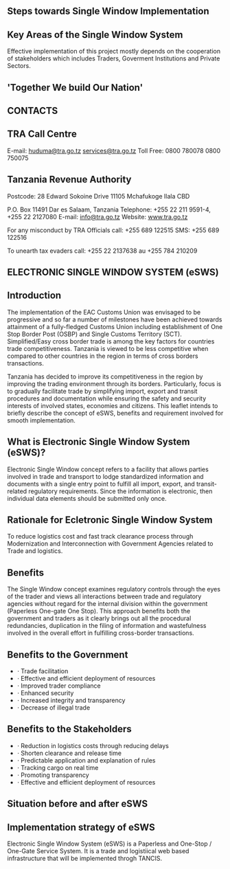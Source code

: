 ## Steps towards Single Window Implementation

<!-- image -->

## Key Areas of the Single Window System

<!-- image -->

Effective implementation of this project mostly depends  on  the  cooperation  of  stakeholders which includes Traders, Goverment Institutions and Private Sectors.

## 'Together We build Our Nation'

## CONTACTS

## TRA Call Centre

E-mail: huduma@tra.go.tz services@tra.go.tz Toll Free: 0800 780078 0800 750075

## Tanzania Revenue Authority

Postcode: 28 Edward Sokoine Drive 11105 Mchafukoge Ilala CBD

P.O. Box 11491 Dar es Salaam, Tanzania Telephone: +255 22 211 9591-4, +255 22 2127080 E-mail:  info@tra.go.tz Website:  www.tra.go.tz

For any misconduct by TRA Officials call: +255 689 122515   SMS: +255 689 122516

To unearth tax evaders call: +255 22 2137638 au +255 784 210209

<!-- image -->

## ELECTRONIC SINGLE WINDOW SYSTEM (eSWS)

<!-- image -->

<!-- image -->

## Introduction

The implementation of the EAC Customs Union was envisaged to be progressive and so far a number  of  milestones  have  been  achieved towards attainment of a  fully-fledged Customs Union  including  establishment  of  One  Stop Border Post (OSBP)  and  Single Customs Territory  (SCT).  Simplified/Easy  cross  border trade  is  among  the  key  factors  for  countries trade  competitiveness.  Tanzania  is  viewed  to be  less  competitive  when  compared  to  other countries in the region in terms of cross borders transactions.

Tanzania has decided to improve its competitiveness  in  the  region  by  improving the  trading  environment  through  its  borders. Particularly, focus  is to gradually facilitate trade by simplifying import, export and transit procedures and documentation while ensuring the  safety  and  security  interests  of  involved states,  economies  and  citizens.  This  leaflet intends  to briefly describe  the  concept  of eSWS, benefits  and  requirement  involved  for smooth implementation.

## What is Electronic Single Window System (eSWS)?

Electronic Single Window concept refers to a facility that allows parties involved in trade and transport  to  lodge  standardized  information and  documents  with  a  single  entry  point  to fulfill all import, export, and  transit-related regulatory requirements. Since the information is electronic,  then  individual  data  elements should be submitted only once.

## Rationale  for  Ecletronic  Single  Window System

To reduce logistics cost and fast track clearance process through Modernization and Interconnection with Government  Agencies related to Trade and logistics.

## Benefits

The Single Window concept examines regulatory  controls  through  the  eyes  of  the trader and views all interactions between trade and regulatory agencies without regard for the internal division within the government  (Paperless  One-gate  One  Stop). This  approach  benefits  both  the  government and  traders  as  it  clearly  brings  out  all  the procedural  redundancies,  duplication  in  the filing of information and wastefulness involved in  the  overall  effort  in  fulfilling  cross-border transactions.

## Benefits to the Government

- · Trade facilitation
- · Effective  and  efficient  deployment  of resources
- · Improved trader compliance
- · Enhanced security
- · Increased integrity and transparency
- · Decrease of illegal trade

## Benefits to the Stakeholders

- · Reduction  in  logistics  costs  through reducing delays
- · Shorten clearance and release time
- · Predictable application and explanation of rules
- · Tracking cargo on real time
- · Promoting transparency
- · Effective and efficient deployment of resources

## Situation before and after eSWS

<!-- image -->

<!-- image -->

## Implementation strategy of eSWS

Electronic Single Window System (eSWS) is a Paperless and One-Stop / One-Gate Service System. It is a trade and logistiical web based infrastructure that will be implemented throgh TANCIS.